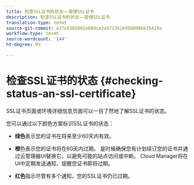 ```yaml
---
title: 检查SSL证书的状态——管理SSL证书
description: 检查SSL证书的状态——管理SSL证书
translation-type: tm+mt
source-git-commit: e27e5302802e68dce2a5713626950896bb35420a
workflow-type: tm+mt
source-wordcount: '144'
ht-degree: 0%

---
```



# 检查SSL证书的状态 {#checking-status-an-ssl-certificate}

SSL证书页面或环境详细信息页面可以一目了然地了解SSL证书的状态。

您可以通过以下颜色方案标识SSL证书的状态：

* **绿色**&#x200B;表示您的证书在将来至少60天内有效。

* **橙**&#x200B;色表示您的证书将在60天内过期。 是时候确保您有计划续订您的证书并通过云管理器UI替换它，以避免可能的站点访问或中断。 Cloud Manager将在UI中定期发送通知，提醒您证书即将过期。

* **红色**&#x200B;指示尽管有多个通知，您的SSL证书仍已过期。